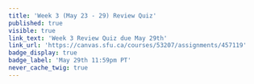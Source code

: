 ```yaml
---
title: 'Week 3 (May 23 - 29) Review Quiz'
published: true
visible: true
link_text: 'Week 3 Review Quiz due May 29th'
link_url: 'https://canvas.sfu.ca/courses/53207/assignments/457119'
badge_display: true
badge_label: 'May 29th 11:59pm PT'
never_cache_twig: true
---
```

